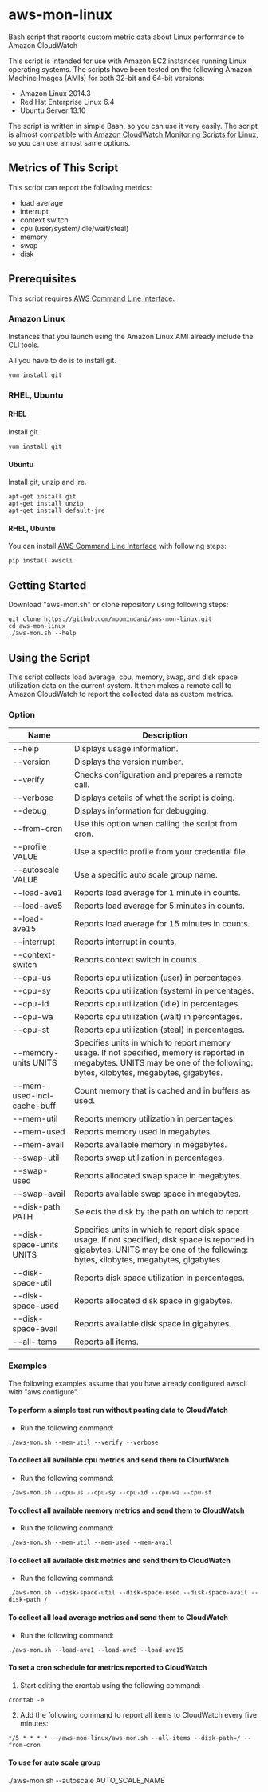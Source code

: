# aws-mon-linux

Bash script that reports custom metric data about Linux performance to Amazon CloudWatch

This script is intended for use with Amazon EC2 instances running Linux operating systems. The scripts have been tested on the following Amazon Machine Images (AMIs) for both 32-bit and 64-bit versions:

* Amazon Linux 2014.3
* Red Hat Enterprise Linux 6.4
* Ubuntu Server 13.10

The script is written in simple Bash, so you can use it very easily. 
The script is almost compatible with [Amazon CloudWatch Monitoring Scripts for Linux](http://aws.amazon.com/code/8720044071969977), so you can use almost same options. 


## Metrics of This Script

This script can report the following metrics:

* load average
* interrupt
* context switch
* cpu (user/system/idle/wait/steal)
* memory
* swap
* disk

## Prerequisites

This script requires [AWS Command Line Interface](http://aws.amazon.com/cli/).

### Amazon Linux

Instances that you launch using the Amazon Linux AMI already include the CLI tools.

All you have to do is to install git.

```
yum install git
```


### RHEL, Ubuntu

#### RHEL

Install git.

```
yum install git
```

#### Ubuntu

Install git, unzip and jre.

```
apt-get install git
apt-get install unzip
apt-get install default-jre
```


#### RHEL, Ubuntu

You can install [AWS Command Line Interface](http://aws.amazon.com/cli/) with following steps:

```
pip install awscli
```


## Getting Started

Download "aws-mon.sh" or clone repository using following steps: 

```
git clone https://github.com/moomindani/aws-mon-linux.git
cd aws-mon-linux
./aws-mon.sh --help
```

## Using the Script

This script collects load average, cpu, memory, swap, and disk space utilization data on the current system. It then makes a remote call to Amazon CloudWatch to report the collected data as custom metrics.

### Option

Name                       | Description
-------------------------- | -------------------------------------------------
--help                     | Displays usage information.
--version                  | Displays the version number.
--verify                   | Checks configuration and prepares a remote call.
--verbose                  | Displays details of what the script is doing.
--debug                    | Displays information for debugging.
--from-cron                | Use this option when calling the script from cron.
--profile VALUE            | Use a specific profile from your credential file.
--autoscale VALUE          | Use a specific auto scale group name.
--load-ave1                | Reports load average for 1 minute in counts.
--load-ave5                | Reports load average for 5 minutes in counts.
--load-ave15               | Reports load average for 15 minutes in counts.
--interrupt                | Reports interrupt in counts.
--context-switch           | Reports context switch in counts.
--cpu-us                   | Reports cpu utilization (user) in percentages.
--cpu-sy                   | Reports cpu utilization (system) in percentages.
--cpu-id                   | Reports cpu utilization (idle) in percentages.
--cpu-wa                   | Reports cpu utilization (wait) in percentages.
--cpu-st                   | Reports cpu utilization (steal) in percentages.
--memory-units UNITS       | Specifies units in which to report memory usage. If not specified, memory is reported in megabytes. UNITS may be one of the following: bytes, kilobytes, megabytes, gigabytes.
--mem-used-incl-cache-buff | Count memory that is cached and in buffers as used.
--mem-util                 | Reports memory utilization in percentages.
--mem-used                 | Reports memory used in megabytes.
--mem-avail                | Reports available memory in megabytes.
--swap-util                | Reports swap utilization in percentages.
--swap-used                | Reports allocated swap space in megabytes.
--swap-avail               | Reports available swap space in megabytes.
--disk-path PATH           | Selects the disk by the path on which to report.
--disk-space-units UNITS   | Specifies units in which to report disk space usage. If not specified, disk space is reported in gigabytes. UNITS may be one of the following: bytes, kilobytes, megabytes, gigabytes.
--disk-space-util          | Reports disk space utilization in percentages.
--disk-space-used          | Reports allocated disk space in gigabytes.
--disk-space-avail         | Reports available disk space in gigabytes.
--all-items                | Reports all items.

### Examples

The following examples assume that you have already configured awscli with "aws configure". 

#### To perform a simple test run without posting data to CloudWatch

* Run the following command:

```
./aws-mon.sh --mem-util --verify --verbose
```

#### To collect all available cpu metrics and send them to CloudWatch

* Run the following command:

```
./aws-mon.sh --cpu-us --cpu-sy --cpu-id --cpu-wa --cpu-st
```

#### To collect all available memory metrics and send them to CloudWatch

* Run the following command:

```
./aws-mon.sh --mem-util --mem-used --mem-avail
```

#### To collect all available disk metrics and send them to CloudWatch

* Run the following command:

```
./aws-mon.sh --disk-space-util --disk-space-used --disk-space-avail --disk-path /
```

#### To collect all load average metrics and send them to CloudWatch

* Run the following command:

```
./aws-mon.sh --load-ave1 --load-ave5 --load-ave15
```

#### To set a cron schedule for metrics reported to CloudWatch

1. Start editing the crontab using the following command:

```
crontab -e
```

2. Add the following command to report all items to CloudWatch every five minutes:

```
*/5 * * * *  ~/aws-mon-linux/aws-mon.sh --all-items --disk-path=/ --from-cron
```

#### To use for auto scale group
./aws-mon.sh --autoscale AUTO_SCALE_NAME
